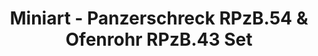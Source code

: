 ---
layout: product
title: "Miniart - Panzerschreck RPzB.54 & Ofenrohr RPzB.43 Set"
price: "TBA" 
desc: "N/A"
img_path: "/assets/img/MI35263.jpg"
brand: "N/A"
available: false
special_offer: false
new: false
soon: false
cat: "010000"
subcat: "010100"
subsubcat: "0N/A"
sifra: "MI35263"
---